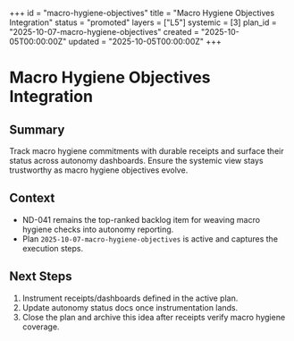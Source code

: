 +++
id = "macro-hygiene-objectives"
title = "Macro Hygiene Objectives Integration"
status = "promoted"
layers = ["L5"]
systemic = [3]
plan_id = "2025-10-07-macro-hygiene-objectives"
created = "2025-10-05T00:00:00Z"
updated = "2025-10-05T00:00:00Z"
+++
# Macro Hygiene Objectives Integration

## Summary
Track macro hygiene commitments with durable receipts and surface their status across autonomy dashboards. Ensure the systemic view stays trustworthy as macro hygiene objectives evolve.

## Context
- ND-041 remains the top-ranked backlog item for weaving macro hygiene checks into autonomy reporting.
- Plan `2025-10-07-macro-hygiene-objectives` is active and captures the execution steps.

## Next Steps
1. Instrument receipts/dashboards defined in the active plan.
2. Update autonomy status docs once instrumentation lands.
3. Close the plan and archive this idea after receipts verify macro hygiene coverage.

